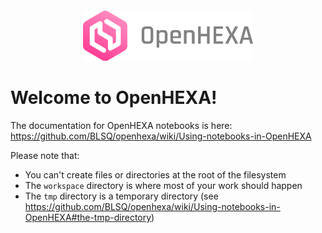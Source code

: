 <div align="center" style="margin-top:20px;">
   <img alt="OpenHEXA Logo" src="https://raw.githubusercontent.com/BLSQ/openhexa-app/main/hexa/static/img/logo/logo_with_text_grey.svg" height="80">
</div>

# Welcome to OpenHEXA!

The documentation for OpenHEXA notebooks is here: https://github.com/BLSQ/openhexa/wiki/Using-notebooks-in-OpenHEXA

Please note that:

- You can't create files or directories at the root of the filesystem
- The `workspace` directory is where most of your work should happen
- The `tmp` directory is a temporary directory (see https://github.com/BLSQ/openhexa/wiki/Using-notebooks-in-OpenHEXA#the-tmp-directory)
